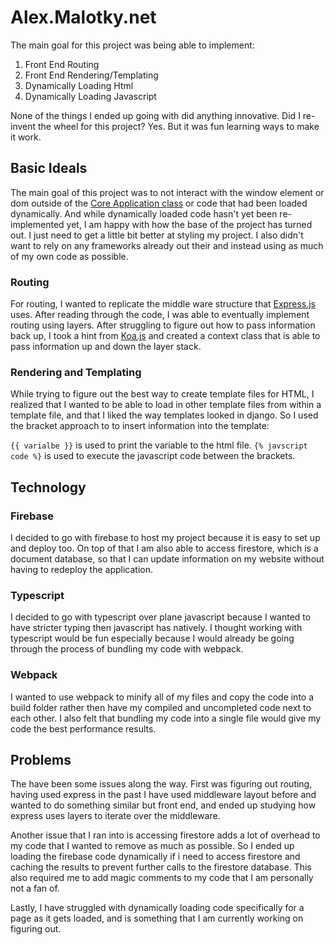 # Alex.Malotky.net

The main goal for this project was being able to implement:
1) Front End Routing
2) Front End Rendering/Templating
4) Dynamically Loading Html
3) Dynamically Loading Javascript

None of the things I ended up going with did anything innovative. Did I re-invent the wheel for this project? Yes. But it was fun learning ways to make it work.

## Basic Ideals

The main goal of this project was to not interact with the window element or dom outside of the [Core Application class](https://github.com/Malotkya/Alex.Malotky.net/blob/main/src/scripts/App/Core/index.ts) or code that had been loaded dynamically. And while dynamically loaded code hasn't yet been re-implemented yet, I am happy with how the base of the project has turned out. I just need to get a little bit better at styling my project.  I also didn't want to rely on any frameworks already out their and instead using as much of my own code as possible.

### Routing

For routing, I wanted to replicate the middle ware structure that [Express.js](https://github.com/expressjs/express) uses. After reading through the code, I was able to eventually implement routing using layers. After struggling to figure out how to pass information back up, I took a hint from [Koa.js](https://github.com/koajs) and created a context class that is able to pass information up and down the layer stack.

### Rendering and Templating

While trying to figure out the best way to create template files for HTML, I realized that I wanted to be able to load in other template files from within a template file, and that I liked the way templates looked in django. So I used the bracket approach to to insert information into the template:

`` {{ varialbe }} `` is used to print the variable to the html file.
`` {% javscript code %} `` is used to execute the javascript code between the brackets.

## Technology

### Firebase
I decided to go with firebase to host my project because it is easy to set up and deploy too.  On top of that I am also able to access firestore, which is a document database, so that I can update information on my website without having to redeploy the application.

### Typescript
I decided to go with typescript over plane javascript because I wanted to have stricter typing then javascript has natively.  I thought working with typescript would be fun especially because I would already be going through the process of bundling my code with webpack.

### Webpack
I wanted to use webpack to minify all of my files and copy the code into a build folder rather then have my compiled and uncompleted code next to each other.  I also felt that bundling my code into a single file would give my code the best performance results. 

## Problems
The have been some issues along the way.  First was figuring out routing, having used express in the past I have used middleware layout before and wanted to do something similar but front end, and ended up studying how express uses layers to iterate over the middleware. 

Another issue that I ran into is accessing firestore adds a lot of overhead to my code that I wanted to remove as much as possible.  So I ended up loading the firebase code dynamically if i need to access firestore and caching the results to prevent further calls to the firestore database.  This also required me to add magic comments to my code that I am personally not a fan of. 

Lastly, I have struggled with dynamically loading code specifically for a page as it gets loaded, and is something that I am currently working on figuring out.
